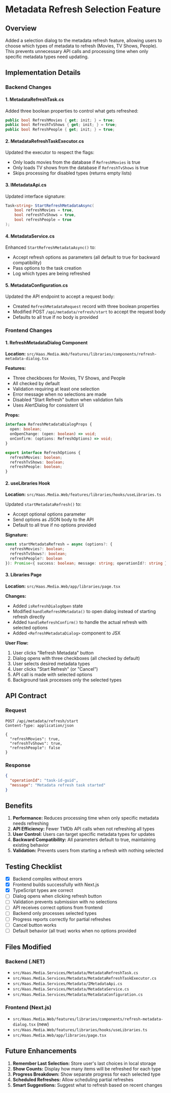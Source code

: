 # Metadata Refresh Selection Feature

## Overview

Added a selection dialog to the metadata refresh feature, allowing users to choose which types of metadata to refresh (Movies, TV Shows, People). This prevents unnecessary API calls and processing time when only specific metadata types need updating.

## Implementation Details

### Backend Changes

#### 1. MetadataRefreshTask.cs
Added three boolean properties to control what gets refreshed:
```csharp
public bool RefreshMovies { get; init; } = true;
public bool RefreshTvShows { get; init; } = true;
public bool RefreshPeople { get; init; } = true;
```

#### 2. MetadataRefreshTaskExecutor.cs
Updated the executor to respect the flags:
- Only loads movies from the database if `RefreshMovies` is true
- Only loads TV shows from the database if `RefreshTvShows` is true
- Skips processing for disabled types (returns empty lists)

#### 3. IMetadataApi.cs
Updated interface signature:
```csharp
Task<string> StartRefreshMetadataAsync(
    bool refreshMovies = true, 
    bool refreshTvShows = true, 
    bool refreshPeople = true
);
```

#### 4. MetadataService.cs
Enhanced `StartRefreshMetadataAsync()` to:
- Accept refresh options as parameters (all default to true for backward compatibility)
- Pass options to the task creation
- Log which types are being refreshed

#### 5. MetadataConfiguration.cs
Updated the API endpoint to accept a request body:
- Created `RefreshMetadataRequest` record with three boolean properties
- Modified POST `/api/metadata/refresh/start` to accept the request body
- Defaults to all true if no body is provided

### Frontend Changes

#### 1. RefreshMetadataDialog Component
**Location:** `src/Haas.Media.Web/features/libraries/components/refresh-metadata-dialog.tsx`

**Features:**
- Three checkboxes for Movies, TV Shows, and People
- All checked by default
- Validation requiring at least one selection
- Error message when no selections are made
- Disabled "Start Refresh" button when validation fails
- Uses AlertDialog for consistent UI

**Props:**
```typescript
interface RefreshMetadataDialogProps {
  open: boolean;
  onOpenChange: (open: boolean) => void;
  onConfirm: (options: RefreshOptions) => void;
}

export interface RefreshOptions {
  refreshMovies: boolean;
  refreshTvShows: boolean;
  refreshPeople: boolean;
}
```

#### 2. useLibraries Hook
**Location:** `src/Haas.Media.Web/features/libraries/hooks/useLibraries.ts`

Updated `startMetadataRefresh()` to:
- Accept optional options parameter
- Send options as JSON body to the API
- Default to all true if no options provided

**Signature:**
```typescript
const startMetadataRefresh = async (options?: { 
  refreshMovies?: boolean; 
  refreshTvShows?: boolean; 
  refreshPeople?: boolean 
}): Promise<{ success: boolean; message: string; operationId?: string }>
```

#### 3. Libraries Page
**Location:** `src/Haas.Media.Web/app/libraries/page.tsx`

**Changes:**
- Added `isRefreshDialogOpen` state
- Modified `handleRefreshMetadata()` to open dialog instead of starting refresh directly
- Added `handleRefreshConfirm()` to handle the actual refresh with selected options
- Added `<RefreshMetadataDialog>` component to JSX

**User Flow:**
1. User clicks "Refresh Metadata" button
2. Dialog opens with three checkboxes (all checked by default)
3. User selects desired metadata types
4. User clicks "Start Refresh" (or "Cancel")
5. API call is made with selected options
6. Background task processes only the selected types

## API Contract

### Request
```
POST /api/metadata/refresh/start
Content-Type: application/json

{
  "refreshMovies": true,
  "refreshTvShows": true,
  "refreshPeople": false
}
```

### Response
```json
{
  "operationId": "task-id-guid",
  "message": "Metadata refresh task started"
}
```

## Benefits

1. **Performance:** Reduces processing time when only specific metadata needs refreshing
2. **API Efficiency:** Fewer TMDb API calls when not refreshing all types
3. **User Control:** Users can target specific metadata types for updates
4. **Backward Compatibility:** All parameters default to true, maintaining existing behavior
5. **Validation:** Prevents users from starting a refresh with nothing selected

## Testing Checklist

- [x] Backend compiles without errors
- [x] Frontend builds successfully with Next.js
- [x] TypeScript types are correct
- [ ] Dialog opens when clicking refresh button
- [ ] Validation prevents submission with no selections
- [ ] API receives correct options from frontend
- [ ] Backend only processes selected types
- [ ] Progress reports correctly for partial refreshes
- [ ] Cancel button works
- [ ] Default behavior (all true) works when no options provided

## Files Modified

### Backend (.NET)
- `src/Haas.Media.Services/Metadata/MetadataRefreshTask.cs`
- `src/Haas.Media.Services/Metadata/MetadataRefreshTaskExecutor.cs`
- `src/Haas.Media.Services/Metadata/IMetadataApi.cs`
- `src/Haas.Media.Services/Metadata/MetadataService.cs`
- `src/Haas.Media.Services/Metadata/MetadataConfiguration.cs`

### Frontend (Next.js)
- `src/Haas.Media.Web/features/libraries/components/refresh-metadata-dialog.tsx` (new)
- `src/Haas.Media.Web/features/libraries/hooks/useLibraries.ts`
- `src/Haas.Media.Web/app/libraries/page.tsx`

## Future Enhancements

1. **Remember Last Selection:** Store user's last choices in local storage
2. **Show Counts:** Display how many items will be refreshed for each type
3. **Progress Breakdown:** Show separate progress for each selected type
4. **Scheduled Refreshes:** Allow scheduling partial refreshes
5. **Smart Suggestions:** Suggest what to refresh based on recent changes
